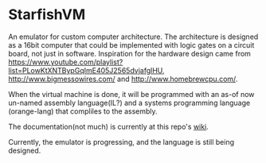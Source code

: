 StarfishVM
========
An emulator for custom computer architecture.  The architecture is designed as a 16bit computer that could be implemented with logic gates on a circuit board, not just in software.  Inspiration for the hardware design came from https://www.youtube.com/playlist?list=PLowKtXNTBypGqImE405J2565dvjafglHU, http://www.bigmessowires.com/ and http://www.homebrewcpu.com/.

When the virtual machine is done, it will be programmed with an as-of now un-named assembly language(IL?) and a systems programming language (orange-lang) that compliles to the assembly.

The documentation(not much) is currently at this repo's [wiki](https://github.com/ScratchOs/starfish/wiki).

Currently, the emulator is progressing, and the language is still being designed.
